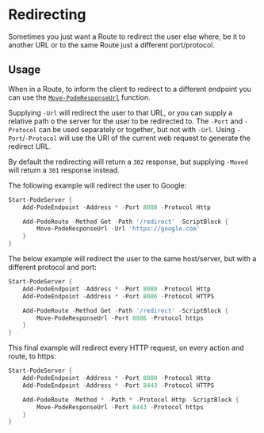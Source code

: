 # Redirecting

Sometimes you just want a Route to redirect the user else where, be it to another URL or to the same Route just a different port/protocol.

## Usage

When in a Route, to inform the client to redirect to a different endpoint you can use the  [`Move-PodeResponseUrl`](../../../../Functions/Responses/Move-PodeResponseUrl) function.

Supplying `-Url` will redirect the user to that URL, or you can supply a relative path o the server for the user to be redirected to. The `-Port` and `-Protocol` can be used separately or together, but not with `-Url`. Using `-Port`/`-Protocol` will use the URI of the current web request to generate the redirect URL.

By default the redirecting will return a `302` response, but supplying `-Moved` will return a `301` response instead.

The following example will redirect the user to Google:

```powershell
Start-PodeServer {
    Add-PodeEndpoint -Address * -Port 8080 -Protocol Http

    Add-PodeRoute -Method Get -Path '/redirect' -ScriptBlock {
        Move-PodeResponseUrl -Url 'https://google.com'
    }
}
```

The below example will redirect the user to the same host/server, but with a different protocol and port:

```powershell
Start-PodeServer {
    Add-PodeEndpoint -Address * -Port 8080 -Protocol Http
    Add-PodeEndpoint -Address * -Port 8086 -Protocol HTTPS

    Add-PodeRoute -Method Get -Path '/redirect' -ScriptBlock {
        Move-PodeResponseUrl -Port 8086 -Protocol https
    }
}
```

This final example will redirect every HTTP request, on every action and route, to https:

```powershell
Start-PodeServer {
    Add-PodeEndpoint -Address * -Port 8080 -Protocol Http
    Add-PodeEndpoint -Address * -Port 8443 -Protocol HTTPS

    Add-PodeRoute -Method * -Path * -Protocol Http -ScriptBlock {
        Move-PodeResponseUrl -Port 8443 -Protocol https
    }
}
```
